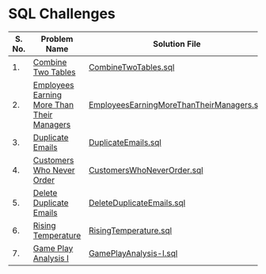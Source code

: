 
# SQL Challenges

| **S. No.** | **Problem Name**                                                                                                                    | **Solution File** |
|------------|-------------------------------------------------------------------------------------------------------------------------------------|-|
| 1.         | [Combine Two Tables](https://leetcode.com/problems/combine-two-tables/description/)                                                 |[CombineTwoTables.sql](solutions/CombineTwoTables.sql)|
| 2.         | [Employees Earning More Than Their Managers](https://leetcode.com/problems/employees-earning-more-than-their-managers/description/) |[EmployeesEarningMoreThanTheirManagers.sql](solutions%2FEmployeesEarningMoreThanTheirManagers.sql)|
| 3.         | [Duplicate Emails](https://leetcode.com/problems/duplicate-emails/description/)                                                     |[DuplicateEmails.sql](solutions%2FDuplicateEmails.sql)|
| 4.         | [Customers Who Never Order](https://leetcode.com/problems/customers-who-never-order/description/)                                   |[CustomersWhoNeverOrder.sql](solutions%2FCustomersWhoNeverOrder.sql)|
| 5.         | [Delete Duplicate Emails](https://leetcode.com/problems/delete-duplicate-emails/description/)                                       |[DeleteDuplicateEmails.sql](solutions%2FDeleteDuplicateEmails.sql)|
| 6.         | [Rising Temperature](https://leetcode.com/problems/rising-temperature/description/)                                                 |[RisingTemperature.sql](solutions%2FRisingTemperature.sql)|
| 7.         | [Game Play Analysis I](https://leetcode.com/problems/game-play-analysis-i/description/)                                             |[GamePlayAnalysis-I.sql](solutions%2FGamePlayAnalysis-I.sql)|